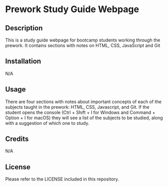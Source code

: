 # Prework Study Guide Webpage

## Description

This is a study guide webpage for bootcamp students working through the prework. 
It contains sections with notes on HTML, CSS, JavaScript and Git

## Installation

N/A

## Usage

There are four sections with notes about important concepts of each of the subjects taught in the prework: HTML, CSS, Javascript, and Git. If the student opens the console (Ctrl + Shift + I for Windows and Command + Option + I for macOS) they will see a list of the subjects to be studied, along with a suggestion of which one to study.

## Credits

N/A

## License

Please refer to the LICENSE included in this repository.




